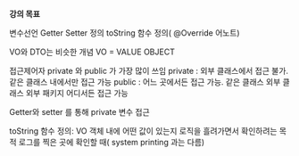 **강의 목표**





변수선언
Getter Setter 정의
toString 함수 정의( @Override 어노트)


VO와 DTO는 비슷한 개념
VO = VALUE OBJECT

접근제어자 
private 와 public 가 가장 많이 쓰임
private : 외부 클래스에서 접근 불가. 같은 클래스 내에서만 접근 가능
public : 어느 곳에서든 접근 가능. 같은 클래스 외부 클래스 외부 패키지 어디서든 접근 가능

Getter와 setter 를 통해 private 변수 접근


toString 함수 정의: VO 객체 내에 어떤 값이 있는지 로직을 흘려가면서 확인하려는 목적
로그를 찍은 곳에 확인할 때( system printing 과는 다름)
